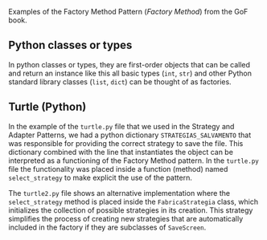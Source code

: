 Examples of the Factory Method Pattern (_Factory Method_) from the GoF book.

## Python classes or types

In python classes or types, they are first-order objects that can be called and return an instance like this all basic types (`int`, `str`) and other Python standard library classes (`list`, `dict`) can be thought of as factories.

## Turtle (Python)

In the example of the `turtle.py` file that we used in the Strategy and Adapter Patterns, we had a python dictionary `STRATEGIAS_SALVAMENTO` that was responsible for providing the correct strategy to save the file. This dictionary combined with the line that instantiates the object can be interpreted as a functioning of the Factory Method pattern. In the `turtle.py` file the functionality was placed inside a function (method) named `select_strategy` to make explicit the use of the pattern.

The `turtle2.py` file shows an alternative implementation where the `select_strategy` method is placed inside the `FabricaStrategia` class, which initializes the collection of possible strategies in its creation. This strategy simplifies the process of creating new strategies that are automatically included in the factory if they are subclasses of `SaveScreen`.